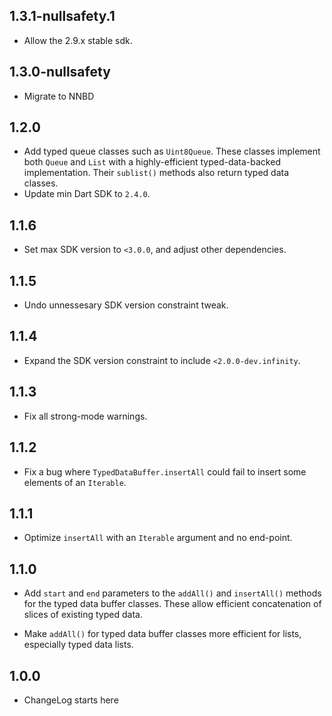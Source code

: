 ## 1.3.1-nullsafety.1

* Allow the 2.9.x stable sdk.

## 1.3.0-nullsafety

* Migrate to NNBD

## 1.2.0

* Add typed queue classes such as `Uint8Queue`. These classes implement both
  `Queue` and `List` with a highly-efficient typed-data-backed implementation.
  Their `sublist()` methods also return typed data classes.
* Update min Dart SDK to `2.4.0`.

## 1.1.6

* Set max SDK version to `<3.0.0`, and adjust other dependencies.

## 1.1.5

* Undo unnessesary SDK version constraint tweak.

## 1.1.4

* Expand the SDK version constraint to include `<2.0.0-dev.infinity`.

## 1.1.3

* Fix all strong-mode warnings.

## 1.1.2

* Fix a bug where `TypedDataBuffer.insertAll` could fail to insert some elements
  of an `Iterable`.

## 1.1.1

* Optimize `insertAll` with an `Iterable` argument and no end-point.

## 1.1.0

* Add `start` and `end` parameters to the `addAll()` and `insertAll()` methods
  for the typed data buffer classes. These allow efficient concatenation of
  slices of existing typed data.

* Make `addAll()` for typed data buffer classes more efficient for lists,
  especially typed data lists.

## 1.0.0

* ChangeLog starts here
